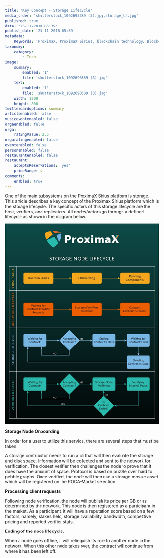 ```yaml
---
title: 'Key Concept - Storage Lifecycle'
media_order: 'shutterstock_1092693389 (3).jpg,storage_lf.jpg'
published: true
date: '25-11-2018 05:39'
publish_date: '25-11-2018 05:39'
metadata:
    Keywords: 'ProximaX, ProximaX Sirius, blockchain technology, Blockchain powered, Blockchain protocol, Distributed ledger technology, DLT, dlt, Distributed ledger, Decentralized database, Decentralized database technology, Decentralized storage, Decentralized storage technology, Decentralized supply chain, Decentralized streaming, Integrated and distributed ledger technology, IaDLt, Peer-to-peer technology, Peer to peer streaming, Peer to peer, Consensus mechanism, Consensus protocol, Asymmetric encryption, Data encryption, Off-chain storage, Off-chain streaming, Distributed File Management System, DFMS, Super Contract, Immutability, Data encryption, Encrypted by default, Permissioned, Permission based, Tokenomics, Token economics, Crypto trading, Cryptocurrency, Supply chain, CSD, Central Securities Depository, STO, Security Token Offering, Decentralized supply chain, STO, Private blockchain, DAapps, Decentralized applications, Blockchain apps, Streaming Layer, Streaming Node, Storage Layer, Storage Node, Sharded Information, Sharded Data, Use Case, Use Cases, Blockchain Consensus, Consensus Protocol, Enterprise Solution, Enterprise Solutions, System Integration, Transparency, Immutability, Irreversibility, Traceability, Proof of Bandwidth, Proof of Conflation Aggregate, Proof of Storage, Encryption, Data Security, Data Privacy, Cyber Security, Hackers, Hacking, Nodes, Public Chain, Private Chain, Hybrid Chain, Public & Private Chain, Catapult, SDK, SDKs, Software Development Kits, Super Contract, Super Contracts, Smart Contract, Smart Contracts, Peer-to-Peer , Peer-to-Peer Storage, Software-as-a-Service, SaaS, Lon Wong, PSP, PeerStream, PeerStream Protocol, Anonymous streaming, New Economic Model, New Economic Model Foundation, 482.solutions, Ministry of Community Development UAE, Dragonfly  Fintech, Xarcade, Testnet, Test network, Mainnet, Main network, Tokenomics, Token Economics, XPX, Crypto Currency, Crypto Currencies, Crypto Exchange, Crypto Exchanges, Bitcoin, Zero trust, Escrow, Onchain escrow, Trustless swaps, Trustless, Onion routing, SIM Identity attestation, ProximaX KYC, KYC, Know Your Customer, Know Your Counter Party, Onboarding Customer, Customer Onboarding, Identity Management, Identity Management System, Identity Verification, Identity Authentication, Anti-Money Laundering, AML, RegTech, Regulation Tech, Regulation Technology, GDPR, General Data Protection Regulation, EU GDPR, European Union GDPR, European Union General Data Protection Regulation, Knowyourcustomer, Compliance system, Compliance systems, , ProximaX Suite, Office Suite, Office Collaboration, Workforce Collaboration, Collaboration, Real Time Collaboration, Office suite, word processing, Office collaboration, File sharing, Decentralized file sharing, Real Time Editing, Office Productivity, Productivity, Office Applications, Microsoft Office, Word Processor, Word Processing, Microsoft Word Spreadsheet, Spreadsheets, Excel, Microsoft Excel, Presentation, Presentations, Microsoft Powerpoint, Powerpoint, Keynote, Collabora Office, LibreOffice, Collabora Productivity, Collabora Productivity Ltd,'
taxonomy:
    category:
        - Tech
image:
    summary:
        enabled: '1'
        file: 'shutterstock_1092693389 (3).jpg'
    text:
        enabled: '1'
        file: 'shutterstock_1092693389 (3).jpg'
    width: 1200
    height: 800
twittercardoptions: summary
articleenabled: false
musiceventenabled: false
orgaenabled: false
orga:
    ratingValue: 2.5
orgaratingenabled: false
eventenabled: false
personenabled: false
restaurantenabled: false
restaurant:
    acceptsReservations: 'yes'
    priceRange: $
comments:
    enabled: true
---
```


One of the main subsystems on the ProximaX Sirius platform is storage. This article describes a key concept of the Proximax Sirius platform which is the storage lifecycle. The specific actors of this storage lifecycle are the host, verifiers, and replicators. All nodes/actors go through a defined lifecycle as shown in the diagram below. 

![](storage_lf.jpg)


**Storage Node Onboarding**

In order for a user to utilize this service, there are several steps that must be taken.

A storage contributor needs to run a cli that will then evaluate the storage and disk space. Information will be collected and sent to the network for verification. The closest verifier then challenges the node to prove that it does have the amount of space. Protocol is based on puzzle over hard to pebble graphs. Once verified, the node will then use a storage mosaic asset which will be registered on the POCA-Market selection.


**Processing client requests**

Following node verification, the node will publish its price per GB or as determined by the network. This node is then registered as a participant in the market. As a participant, it will have a reputation score based on a few factors, namely, stakes held, storage availability, bandwidth, competitive pricing and reported verifier stats.


**Ending of the node lifecycle.**

When a node goes offline, it will relinquish its role to another node in the network. When this other node takes over, the contract will continue from where it has been left off.
